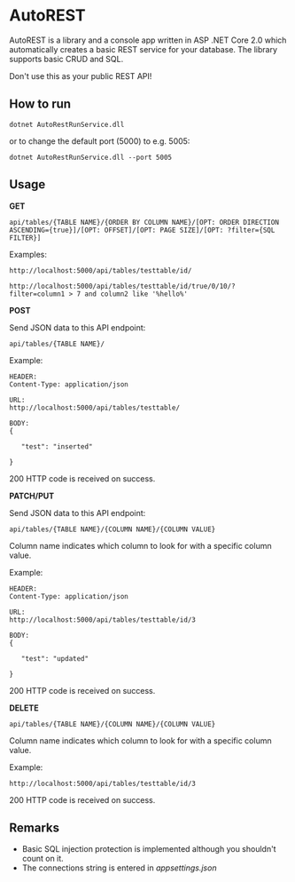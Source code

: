 # AutoREST

AutoREST is a library and a console app written in ASP .NET Core 2.0 which automatically creates a basic REST service for your database. 
The library supports basic CRUD and SQL.


Don't use this as your public REST API!

## How to run

	dotnet AutoRestRunService.dll

or to change the default port (5000) to e.g. 5005:

	dotnet AutoRestRunService.dll --port 5005

## Usage

**GET**

```url
api/tables/{TABLE NAME}/{ORDER BY COLUMN NAME}/[OPT: ORDER DIRECTION ASCENDING={true}]/[OPT: OFFSET]/[OPT: PAGE SIZE]/[OPT: ?filter={SQL FILTER}]
```

Examples:

```url
http://localhost:5000/api/tables/testtable/id/

http://localhost:5000/api/tables/testtable/id/true/0/10/?filter=column1 > 7 and column2 like '%hello%'
```

**POST**

Send JSON data to this API endpoint:

```url
api/tables/{TABLE NAME}/
```

Example:

```url
HEADER:
Content-Type: application/json

URL:
http://localhost:5000/api/tables/testtable/

BODY:
{
    
   "test": "inserted"

}

```

200 HTTP code is received on success.

**PATCH/PUT**

Send JSON data to this API endpoint:

```url
api/tables/{TABLE NAME}/{COLUMN NAME}/{COLUMN VALUE}
```

Column name indicates which column to look for with a specific column value.

Example:

```url
HEADER:
Content-Type: application/json

URL:
http://localhost:5000/api/tables/testtable/id/3

BODY:
{
    
   "test": "updated"

}

```

200 HTTP code is received on success.

**DELETE**

```url
api/tables/{TABLE NAME}/{COLUMN NAME}/{COLUMN VALUE}
```

Column name indicates which column to look for with a specific column value.

Example:

```url
http://localhost:5000/api/tables/testtable/id/3
```

200 HTTP code is received on success.

## Remarks
* Basic SQL injection protection is implemented although you shouldn't count on it.
* The connections string is entered in *appsettings.json*